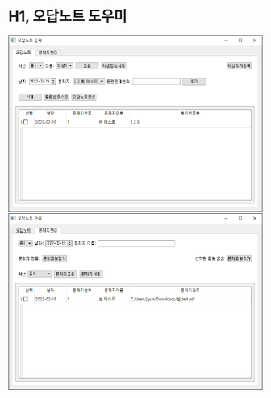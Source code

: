 # H1, 오답노트 도우미

<img src = "https://github.com/JooJiyun/Review_Note_Helper/blob/main/screenshot/capture1.PNG" width ="800" height="350">
<img src = "https://github.com/JooJiyun/Review_Note_Helper/blob/main/screenshot/capture2.PNG" width ="800" height="350"> 
